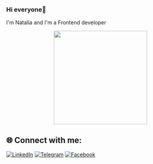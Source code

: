 ### Hi everyone👋 
I'm Natalia and I'm a Frontend developer 
<div id="header" align="center">
  <img src="https://media.giphy.com/media/rqd9R3yaDy16a8kDC1/giphy.gif" width="250"/>
</div>

## 🌐 Connect with me:

[![LinkedIn](https://img.shields.io/badge/LinkedIn-%230077B5.svg?logo=linkedin&logoColor=white)](https://www.linkedin.com/in/nataliia-balashova/) [![Telegram](https://img.shields.io/badge/Telegram-%231DA1F2.svg?logo=Telegram&logoColor=white)](https://t.me/Nataliia_Balashova) [![Facebook](https://img.shields.io/badge/Facebook-%230077B5.svg?logo=Facebook&logoColor=white)](https://www.facebook.com/profile.php?id=100080057022262)

<!--
**88Natalia88/88Natalia88** is a ✨ _special_ ✨ repository because its `README.md` (this file) appears on your GitHub profile.

Here are some ideas to get you started:

- 🔭 I’m currently working on ...
- 🌱 I’m currently learning ...
- 👯 I’m looking to collaborate on ...
- 🤔 I’m looking for help with ...
- 💬 Ask me about ...
- 📫 How to reach me: ...
- 😄 Pronouns: ...
- ⚡ Fun fact: ...
-->
